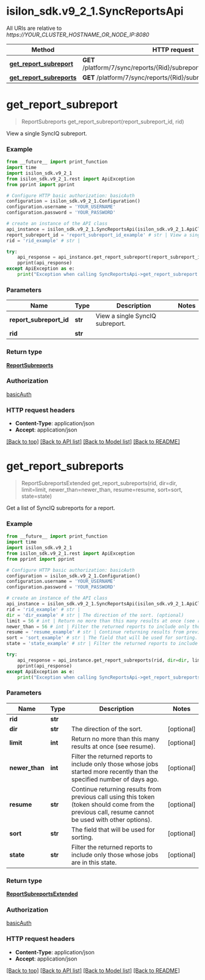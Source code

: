 # isilon_sdk.v9_2_1.SyncReportsApi

All URIs are relative to *https://YOUR_CLUSTER_HOSTNAME_OR_NODE_IP:8080*

Method | HTTP request | Description
------------- | ------------- | -------------
[**get_report_subreport**](SyncReportsApi.md#get_report_subreport) | **GET** /platform/7/sync/reports/{Rid}/subreports/{ReportSubreportId} | 
[**get_report_subreports**](SyncReportsApi.md#get_report_subreports) | **GET** /platform/7/sync/reports/{Rid}/subreports | 


# **get_report_subreport**
> ReportSubreports get_report_subreport(report_subreport_id, rid)



View a single SyncIQ subreport.

### Example
```python
from __future__ import print_function
import time
import isilon_sdk.v9_2_1
from isilon_sdk.v9_2_1.rest import ApiException
from pprint import pprint

# Configure HTTP basic authorization: basicAuth
configuration = isilon_sdk.v9_2_1.Configuration()
configuration.username = 'YOUR_USERNAME'
configuration.password = 'YOUR_PASSWORD'

# create an instance of the API class
api_instance = isilon_sdk.v9_2_1.SyncReportsApi(isilon_sdk.v9_2_1.ApiClient(configuration))
report_subreport_id = 'report_subreport_id_example' # str | View a single SyncIQ subreport.
rid = 'rid_example' # str | 

try:
    api_response = api_instance.get_report_subreport(report_subreport_id, rid)
    pprint(api_response)
except ApiException as e:
    print("Exception when calling SyncReportsApi->get_report_subreport: %s\n" % e)
```

### Parameters

Name | Type | Description  | Notes
------------- | ------------- | ------------- | -------------
 **report_subreport_id** | **str**| View a single SyncIQ subreport. | 
 **rid** | **str**|  | 

### Return type

[**ReportSubreports**](ReportSubreports.md)

### Authorization

[basicAuth](../README.md#basicAuth)

### HTTP request headers

 - **Content-Type**: application/json
 - **Accept**: application/json

[[Back to top]](#) [[Back to API list]](../README.md#documentation-for-api-endpoints) [[Back to Model list]](../README.md#documentation-for-models) [[Back to README]](../README.md)

# **get_report_subreports**
> ReportSubreportsExtended get_report_subreports(rid, dir=dir, limit=limit, newer_than=newer_than, resume=resume, sort=sort, state=state)



Get a list of SyncIQ subreports for a report.

### Example
```python
from __future__ import print_function
import time
import isilon_sdk.v9_2_1
from isilon_sdk.v9_2_1.rest import ApiException
from pprint import pprint

# Configure HTTP basic authorization: basicAuth
configuration = isilon_sdk.v9_2_1.Configuration()
configuration.username = 'YOUR_USERNAME'
configuration.password = 'YOUR_PASSWORD'

# create an instance of the API class
api_instance = isilon_sdk.v9_2_1.SyncReportsApi(isilon_sdk.v9_2_1.ApiClient(configuration))
rid = 'rid_example' # str | 
dir = 'dir_example' # str | The direction of the sort. (optional)
limit = 56 # int | Return no more than this many results at once (see resume). (optional)
newer_than = 56 # int | Filter the returned reports to include only those whose jobs started more recently than the specified number of days ago. (optional)
resume = 'resume_example' # str | Continue returning results from previous call using this token (token should come from the previous call, resume cannot be used with other options). (optional)
sort = 'sort_example' # str | The field that will be used for sorting. (optional)
state = 'state_example' # str | Filter the returned reports to include only those whose jobs are in this state. (optional)

try:
    api_response = api_instance.get_report_subreports(rid, dir=dir, limit=limit, newer_than=newer_than, resume=resume, sort=sort, state=state)
    pprint(api_response)
except ApiException as e:
    print("Exception when calling SyncReportsApi->get_report_subreports: %s\n" % e)
```

### Parameters

Name | Type | Description  | Notes
------------- | ------------- | ------------- | -------------
 **rid** | **str**|  | 
 **dir** | **str**| The direction of the sort. | [optional] 
 **limit** | **int**| Return no more than this many results at once (see resume). | [optional] 
 **newer_than** | **int**| Filter the returned reports to include only those whose jobs started more recently than the specified number of days ago. | [optional] 
 **resume** | **str**| Continue returning results from previous call using this token (token should come from the previous call, resume cannot be used with other options). | [optional] 
 **sort** | **str**| The field that will be used for sorting. | [optional] 
 **state** | **str**| Filter the returned reports to include only those whose jobs are in this state. | [optional] 

### Return type

[**ReportSubreportsExtended**](ReportSubreportsExtended.md)

### Authorization

[basicAuth](../README.md#basicAuth)

### HTTP request headers

 - **Content-Type**: application/json
 - **Accept**: application/json

[[Back to top]](#) [[Back to API list]](../README.md#documentation-for-api-endpoints) [[Back to Model list]](../README.md#documentation-for-models) [[Back to README]](../README.md)

